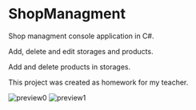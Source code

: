 # ShopManagment

Shop managment console application in C#.

Add, delete and edit storages and products.

Add and delete products in storages.

This project was created as homework for my teacher.

![preview0](./preview0.png)
![preview1](./preview1.png)